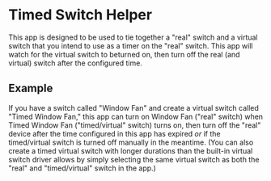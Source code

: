 # Timed Switch Helper

This app is designed to be used to tie together a "real" switch and a virtual switch that you intend to use as a timer on the "real" switch. This app will watch for the virtual switch to beturned on, then turn off the real (and virtual) switch after the configured time.

 ## Example
If you have a switch called "Window Fan" and create a virtual switch called "Timed Window Fan," this app can turn on Window Fan ("real" switch) when Timed Window Fan ("timed/virtual" switch) turns on, then turn off the "real" device after the time configured in this app has expired *or* if the timed/virtual switch is turned off manually in the meantime. (You can also create a timed virtual switch with longer durations than the built-in virtual switch driver allows by simply selecting the same virtual switch as both the "real" and "timed/virtual" switch in the app.)
